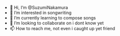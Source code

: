- 👋 Hi, I’m @SuzumiNakamura
- 👀 I’m interested in songwriting
- 🌱 I’m currently learning to compose songs
- 💞️ I’m looking to collaborate on i dont know yet
- 📫 How to reach me, not even i caught up yet friend

<!---
SuzumiNakamura/SuzumiNakamura is a ✨ special ✨ repository because its `README.md` (this file) appears on your GitHub profile.
You can click the Preview link to take a look at your changes.
--->
